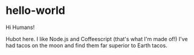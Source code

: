 # hello-world

Hi Humans!

Hubot here. I like Node.js and Coffeescript (that's what I'm made of!)
I've had tacos on the moon and find them far superior to Earth tacos.
